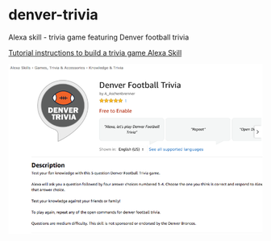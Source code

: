 # denver-trivia
Alexa skill - trivia game featuring Denver football trivia

[Tutorial instructions to build a trivia game Alexa Skill](https://code.tutsplus.com/tutorials/how-to-build-a-trivia-game-for-amazon-echo-in-under-an-hour--cms-26140)

![app-rendered-in-browser](https://github.com/aschenbrenner3/denver-football-trivia/blob/master/images/denver-football-skill-amazon.png "Alexa Skill in Amazon Skill Store")  
